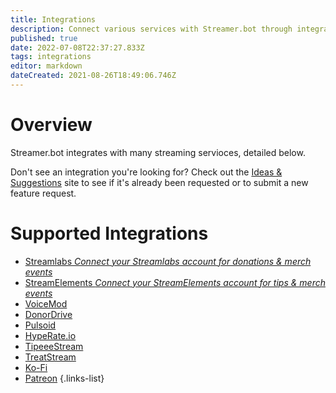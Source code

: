 ```yaml
---
title: Integrations
description: Connect various services with Streamer.bot through integrations
published: true
date: 2022-07-08T22:37:27.833Z
tags: integrations
editor: markdown
dateCreated: 2021-08-26T18:49:06.746Z
---
```


# Overview
Streamer.bot integrates with many streaming servioces, detailed below.

Don't see an integration you're looking for? Check out the [Ideas &amp; Suggestions](https://ideas.streamer.bot) site to see if it's already been requested or to submit a new feature request.

# Supported Integrations

- [Streamlabs *Connect your Streamlabs account for donations & merch events*](/en/Integrations/Streamlabs)
- [StreamElements *Connect your StreamElements account for tips & merch events*](/en/Integrations/StreamElements)
- [VoiceMod](/en/Integrations/VoiceMod)
- [DonorDrive](/en/Integrations/DonorDrive)
- [Pulsoid](/en/Integrations/Pulsoid)
- [HypeRate.io](/en/Integrations/HypeRate-io)
- [TipeeeStream](/en/Integrations/TipeeeStream)
- [TreatStream](/en/Integrations/TreatStream)
- [Ko-Fi](/en/Integrations/Ko-Fi)
- [Patreon](/en/Integrations/Patreon)
{.links-list}